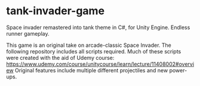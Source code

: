# tank-invader-game
Space invader remastered into tank theme in C#, for Unity Engine. Endless runner gameplay.

This game is an original take on arcade-classic Space Invader. The following repository includes all scripts required.
Much of these scripts were created with the aid of Udemy course: https://www.udemy.com/course/unitycourse/learn/lecture/11408002#overview
Original features include multiple different projectiles and new power-ups.
